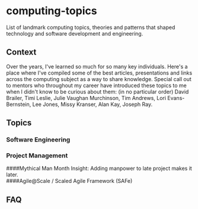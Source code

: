 # computing-topics
List of landmark computing topics, theories and patterns that shaped technology and software development and engineering.

## Context
Over the years, I've learned so much for so many key individuals.  Here's a place where I've compiled some of the best articles, presentations and links across the computing subject as a way to share knowledge.  Special call out to mentors who throughout my career have introduced these topics to me when I didn't know to be curious about them:  (in no particular order) David Brailer, Timi Leslie, Julie Vaughan Murchinson, Tim Andrews, Lori Evans-Bernstein, Lee Jones, Missy Kranser, Alan Kay, Joseph Ray.

## Topics
### Software Engineering
### Project Management
####Mythical Man Month
Insight: Adding manpower to late project makes it later.  
####Agile@Scale / Scaled Agile Framework (SAFe)

## FAQ
